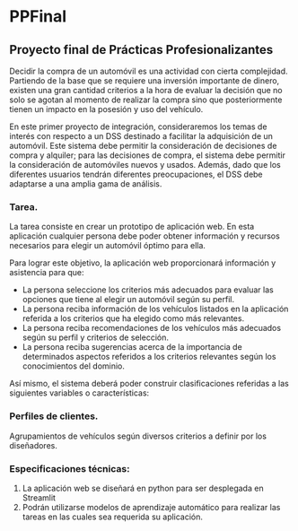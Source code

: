 # PPFinal
## Proyecto final de Prácticas Profesionalizantes

Decidir la compra de un automóvil es una actividad con cierta complejidad. Partiendo de la base que se requiere una inversión importante de dinero, existen una gran cantidad criterios a la hora de evaluar la decisión que no solo se agotan al momento de realizar la compra sino que posteriormente tienen un impacto en la posesión y uso del vehículo.

En este primer proyecto de integración,  consideraremos los temas de interés con respecto a un DSS destinado a facilitar la adquisición de un automóvil. Este sistema debe permitir la consideración de decisiones de compra y alquiler; para las decisiones de compra, el sistema debe permitir la consideración de automóviles nuevos y usados. Además, dado que los diferentes usuarios tendrán diferentes preocupaciones, el DSS debe adaptarse a una amplia gama de análisis.

### Tarea.

La tarea consiste en crear un prototipo de aplicación web. En esta aplicación cualquier persona debe poder obtener información y recursos necesarios para elegir un automóvil óptimo para ella.

Para lograr este objetivo, la aplicación web proporcionará información y asistencia para que:

- La persona seleccione los criterios más adecuados para evaluar las opciones que tiene al elegir un automóvil según su perfil.
- La persona reciba información de los vehículos listados en la aplicación referida a los criterios que ha elegido como más relevantes.
- La persona reciba recomendaciones de los vehículos más adecuados según su perfil y criterios de selección.
- La persona reciba sugerencias acerca de la importancia de determinados aspectos referidos a los criterios relevantes según los conocimientos del dominio.

Así mismo, el sistema deberá poder construir clasificaciones referidas a las siguientes variables o características:

### Perfiles de clientes.
Agrupamientos de vehículos según diversos criterios a definir por los diseñadores.

### Especificaciones técnicas:

1. La aplicación web se diseñará en python para ser desplegada en Streamlit
2. Podrán utilizarse modelos de aprendizaje automático para realizar las tareas en las cuales sea requerida su aplicación.
